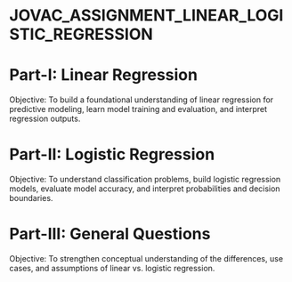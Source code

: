 # JOVAC_ASSIGNMENT_LINEAR_LOGISTIC_REGRESSION

# Part-I: Linear Regression
Objective: To build a foundational understanding of linear regression for predictive modeling, learn model training and evaluation, and interpret regression outputs.

# Part-II: Logistic Regression
Objective: To understand classification problems, build logistic regression models, evaluate model accuracy, and interpret probabilities and decision boundaries.

# Part-III: General Questions
Objective: To strengthen conceptual understanding of the differences, use cases, and assumptions of linear vs. logistic regression.
